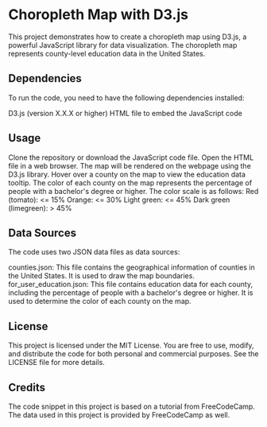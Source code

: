 # Choropleth Map with D3.js
This project demonstrates how to create a choropleth map using D3.js, a powerful JavaScript library for data visualization. The choropleth map represents county-level education data in the United States.

## Dependencies
To run the code, you need to have the following dependencies installed:

D3.js (version X.X.X or higher)
HTML file to embed the JavaScript code
## Usage
Clone the repository or download the JavaScript code file.
Open the HTML file in a web browser.
The map will be rendered on the webpage using the D3.js library.
Hover over a county on the map to view the education data tooltip.
The color of each county on the map represents the percentage of people with a bachelor's degree or higher. The color scale is as follows:
Red (tomato): <= 15%
Orange: <= 30%
Light green: <= 45%
Dark green (limegreen): > 45%
## Data Sources
The code uses two JSON data files as data sources:

counties.json: This file contains the geographical information of counties in the United States. It is used to draw the map boundaries.
for_user_education.json: This file contains education data for each county, including the percentage of people with a bachelor's degree or higher. It is used to determine the color of each county on the map.
## License
This project is licensed under the MIT License. You are free to use, modify, and distribute the code for both personal and commercial purposes. See the LICENSE file for more details.

## Credits
The code snippet in this project is based on a tutorial from FreeCodeCamp.
The data used in this project is provided by FreeCodeCamp as well.

